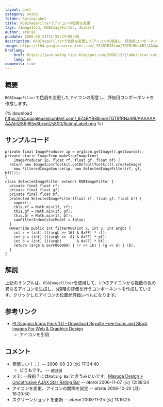 ```yaml
---
layout: post
category: swing
folder: RatingLabel
title: RGBImageFilterでアイコンの色調を変更
tags: [ImageIcon, RGBImageFilter, JLabel]
author: aterai
pubdate: 2006-08-21T11:55:27+09:00
description: RGBImageFilterで色調を変更したアイコンの用意し、評価用コンポーネントを作成します。
image: https://lh4.googleusercontent.com/_9Z4BYR88imo/TQTRfRNaARI/AAAAAAAAAhQ/8Rj6Rw8bkwU/s800/RatingLabel.png
hreflang:
    href: https://java-swing-tips.blogspot.com/2008/12/jlabel-star-rating-bar.html
    lang: en
comments: true
---
```

## 概要
`RGBImageFilter`で色調を変更したアイコンの用意し、評価用コンポーネントを作成します。

{% download https://lh4.googleusercontent.com/_9Z4BYR88imo/TQTRfRNaARI/AAAAAAAAAhQ/8Rj6Rw8bkwU/s800/RatingLabel.png %}

## サンプルコード
<pre class="prettyprint"><code>private final ImageProducer ip = orgIcon.getImage().getSource();
private static ImageIcon makeStarImageIcon(
    ImageProducer ip, float rf, float gf, float bf) {
  return new ImageIcon(Toolkit.getDefaultToolkit().createImage(
    new FilteredImageSource(ip, new SelectedImageFilter(rf, gf, bf))));
}
class SelectedImageFilter extends RGBImageFilter {
  private final float rf;
  private final float gf;
  private final float bf;
  protected SelectedImageFilter(float rf, float gf, float bf) {
    super();
    this.rf = Math.min(1f, rf);
    this.gf = Math.min(1f, gf);
    this.bf = Math.min(1f, bf);
    canFilterIndexColorModel = false;
  }
  @Override public int filterRGB(int x, int y, int argb) {
    int r = (int) (((argb &gt;&gt; 16) &amp; 0xFF) * rf);
    int g = (int) (((argb &gt;&gt;  8) &amp; 0xFF) * gf);
    int b = (int) (((argb)       &amp; 0xFF) * bf);
    return (argb &amp; 0xFF000000) | (r &lt;&lt; 16) | (g &lt;&lt; 8) | (b);
  }
}
</code></pre>

## 解説
上記のサンプルは、`RGBImageFilter`を使用して、`1`つのアイコンから複数の色の異なるアイコンを生成し、`5`段階の評価を行うコンポーネントを作成しています。クリックしたアイコンの位置が評価レベルになります。

## 参考リンク
- [PI Diagona Icons Pack 1.0 - Download Royalty Free Icons and Stock Images For Web & Graphics Design](http://www.freeiconsdownload.com/Free_Downloads.asp?id=60)
    - アイコンを引用

<!-- dummy comment line for breaking list -->

## コメント
- 素晴しい！：）--  2006-08-23 (水) 17:34:40
    - どうもです。 -- [aterai](https://ateraimemo.com/aterai.html)
- メモ: 一般的？には`Rating Bar`と言うみたいです。[Masuga Design » Unobtrusive AJAX Star Rating Bar](http://www.masugadesign.com/the-lab/scripts/unobtrusive-ajax-star-rating-bar/) -- *aterai* 2006-11-07 (火) 12:38:34
- アイコンを変更、アイコンの間隔を設定 -- *aterai* 2008-10-20 (月) 18:20:50
- スクリーンショットを更新 -- *aterai* 2008-11-25 (火) 11:19:25

<!-- dummy comment line for breaking list -->
